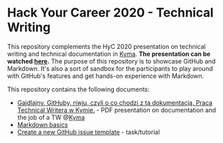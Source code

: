 # Hack Your Career 2020 - Technical Writing

This repository complements the HyC 2020 presentation on technical writing and technical documentation in [Kyma](https://github.com/kyma-project/kyma). **The presentation can be watched [here](https://www.youtube.com/watch?v=N9NtxbG9YUE).**
The purpose of this repository is to showcase GitHub and Markdown.
It's also a sort of sandbox for the participants to play around with GitHub's features and get hands-on experience with Markdown. 

This repository contains the following documents:

- [Gajdlajny, GitHuby, riwju, czyli o co chodzi z tą dokumentacją. Praca Technical Writera w Kymie.](HYC-2020-12-08-Maja-Kurcius-presentation-Gajdlajny-Githuby-riwju-Dokumentacja-Praca-TW-w-Kymie.pdf) - PDF presentation on documentation and the job of a TW @[Kyma](https://github.com/kyma-project.io)
- [Markdown basics](markdown-basics.md) 
- [Create a new GitHub issue template](create-gh-issue-template.md) - task/tutorial